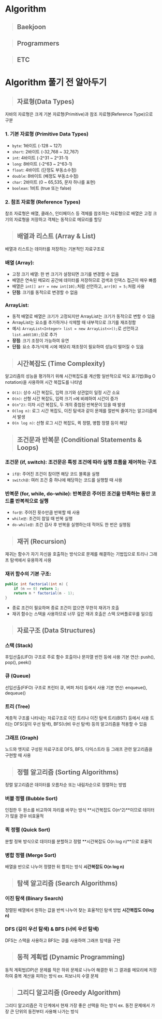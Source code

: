 # Algorithm

> ## Baekjoon

> ## Programmers

> ## ETC

# Algorithm 풀기 전 알아두기
> ## 자료형(Data Types)
자바의 자료형은 크게 기본 자료형(Primitive)과 참조 자료형(Reference Type)으로 구분

### 1. 기본 자료형 (Primitive Data Types)
- `byte`: 1바이트 (-128 ~ 127)
- `short`: 2바이트 (-32,768 ~ 32,767)
- `int`: 4바이트 (-2^31 ~ 2^31-1)
- `long`: 8바이트 (-2^63 ~ 2^63-1)
- `float`: 4바이트 (단정도 부동소수점)
- `double`: 8바이트 (배정도 부동소수점)
- `char`: 2바이트 (0 ~ 65,535, 문자 하나를 표현)
- `boolean`: 1비트 (true 또는 false)

### 2. 참조 자료형 (Reference Types)
참조 자료형은 배열, 클래스, 인터페이스 등 객체를 참조하는 자료형으로 배열은 고정 크기의 자료형을 저장하고 객체는 동적으로 메모리를 할당

> ## 배열과 리스트 (Array & List)

배열과 리스트는 데이터를 저장하는 기본적인 자료구조로

### 배열 (Array):
- 고정 크기 배열: 한 번 크기가 설정되면 크기를 변경할 수 없음
- 배열은 연속된 메모리 공간에 데이터를 저장하므로 검색과 인덱스 접근이 매우 빠름
- 배열은 `int[] arr = new int[10];`처럼 선언하고, `arr[0] = 5;`처럼 사용
- **단점**: 크기를 동적으로 변경할 수 없음

### ArrayList:
- 동적 배열로 배열은 크기가 고정되지만 ArrayList는 크기가 동적으로 변할 수 있음
- ArrayList는 요소를 추가하거나 삭제할 때 내부적으로 크기를 재조정함
- 예시: `ArrayList<Integer> list = new ArrayList<>();`로 선언하고 `list.add(10);`으로 추가
- **장점**: 크기 조정이 가능하여 유연
- **단점**: 요소 추가/삭제 시에 메모리 재조정이 필요하여 성능이 떨어질 수 있음

> ## 시간복잡도 (Time Complexity)

알고리즘의 성능을 평가하기 위해 시간복잡도를 계산함
일반적으로 빅오 표기법(Big O notation)을 사용하여 시간 복잡도를 나타냄

- `O(1)`: 상수 시간 복잡도, 입력 크기와 상관없이 일정 시간 소요
- `O(n)`: 선형 시간 복잡도, 입력 크기 `n`에 비례하여 시간이 증가
- `O(n^2)`: 이차 시간 복잡도, 두 개의 중첩된 반복문이 있을 때 발생
- `O(log n)`: 로그 시간 복잡도, 이진 탐색과 같이 문제를 절반씩 줄여가는 알고리즘에서 발생
- `O(n log n)`: 선형 로그 시간 복잡도, 퀵 정렬, 병합 정렬 등이 해당

> ## 조건문과 반복문 (Conditional Statements & Loops)

### 조건문 (if, switch): 조건문은 특정 조건에 따라 실행 흐름을 제어하는 구조
- `if문`: 주어진 조건이 참이면 해당 코드 블록을 실행
- `switch문`: 여러 조건 중 하나에 해당하는 코드를 실행할 때 사용

### 반복문 (for, while, do-while): 반복문은 주어진 조건을 만족하는 동안 코드를 반복적으로 실행
- `for문`: 주어진 횟수만큼 반복할 때 사용
- `while문`: 조건이 참일 때 반복 실행
- `do-while문`: 조건 검사 후 반복을 실행하는데 적어도 한 번은 실행됨

> ## 재귀 (Recursion)

재귀는 함수가 자기 자신을 호출하는 방식으로 문제를 해결하는 기법입으로 트리나 그래프 탐색에서 유용하게 사용

### 재귀 함수의 기본 구조:

```java
public int factorial(int n) {
    if (n == 0) return 1;
    return n * factorial(n - 1);
}
```
- 종료 조건이 필요하며 종료 조건이 없으면 무한히 재귀가 호출
- 재귀 함수는 스택을 사용하므로 너무 깊은 재귀 호출은 스택 오버플로우를 일으킴

> ## 자료구조 (Data Structures)
### 스택 (Stack)
후입선출(LIFO) 구조로 주로 함수 호출이나 문자열 반전 등에 사용
기본 연산: push(), pop(), peek()
### 큐 (Queue)
선입선출(FIFO) 구조로 프린터 큐, 버퍼 처리 등에서 사용
기본 연산: enqueue(), dequeue()
### 트리 (Tree)
계층적 구조를 나타내는 자료구조로 이진 트리나 이진 탐색 트리(BST) 등에서 사용
트리는 DFS(깊이 우선 탐색), BFS(너비 우선 탐색) 등의 알고리즘을 적용할 수 있음

### 그래프 (Graph)
노드와 엣지로 구성된 자료구조로 DFS, BFS, 다익스트라 등 그래프 관련 알고리즘을 구현할 때 사용

> ## 정렬 알고리즘 (Sorting Algorithms)
정렬 알고리즘은 데이터를 오름차순 또는 내림차순으로 정렬하는 방법

### 버블 정렬 (Bubble Sort)
인접한 두 원소를 비교하여 자리를 바꾸는 방식
**시간복잡도 O(n^2)**이므로 데이터가 많을 경우 비효율적

### 퀵 정렬 (Quick Sort)
분할 정복 방식으로 데이터를 분할하고 정렬
**시간복잡도 O(n log n)**으로 효율적

### 병합 정렬 (Merge Sort)
배열을 반으로 나누어 정렬한 뒤 합치는 방식
**시간복잡도 O(n log n)**

> ## 탐색 알고리즘 (Search Algorithms)
### 이진 탐색 (Binary Search)
정렬된 배열에서 원하는 값을 반씩 나누어 찾는 효율적인 탐색 방법
**시간복잡도 O(log n)**

### DFS (깊이 우선 탐색) & BFS (너비 우선 탐색)
DFS는 스택을 사용하고 BFS는 큐를 사용하여 그래프 탐색을 구현

> ## 동적 계획법 (Dynamic Programming)
동적 계획법(DP)은 문제를 작은 하위 문제로 나누어 해결한 뒤 그 결과를 메모리에 저장하여 중복 계산을 피하는 방식
ex. 피보나치 수열 문제

> ## 그리디 알고리즘 (Greedy Algorithm)
그리디 알고리즘은 각 단계에서 현재 가장 좋은 선택을 하는 방식
ex. 동전 문제에서 가장 큰 단위의 동전부터 사용해 나가는 방식
